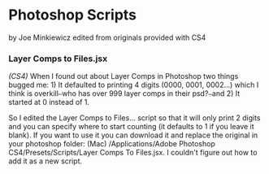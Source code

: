 Photoshop Scripts
=================

by Joe Minkiewicz
edited from originals provided with CS4


### Layer Comps to Files.jsx
_(CS4)_
When I found out about Layer Comps in Photoshop two things bugged me: 1) It defaulted to printing 4 digits (0000, 0001, 0002...) which I think is overkill`—`who has over 999 layer comps in their psd?`—`and 2) It started at 0 instead of 1. 

So I edited the Layer Comps to Files... script so that it will only print 2 digits and you can specify where to start counting (it defaults to 1 if you leave it blank). If you want to use it you can download it and replace the original in your photoshop folder: (Mac) /Applications/Adobe Photoshop CS4/Presets/Scripts/Layer Comps To Files.jsx. I couldn't figure out how to add it as a new script.